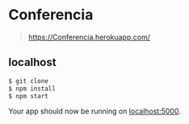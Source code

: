 # Conferencia
> https://Conferencia.herokuapp.com/

## localhost

```sh
$ git clone 
$ npm install
$ npm start
```
Your app should now be running on [localhost:5000](http://localhost:5000/).